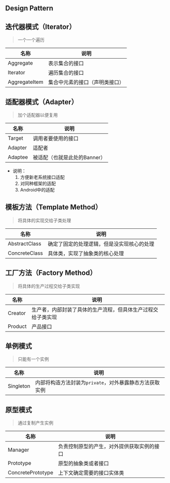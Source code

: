Design Pattern
---

迭代器模式（Iterator）
---
> 一个一个遍历

|名称|说明 |
|---|---|
|Aggregate|表示集合的接口|
|Iterator|遍历集合的接口|
|AggregateItem|集合中元素的接口（声明类接口）|

适配器模式（Adapter）
---
> 加个适配器以便复用

|名称|说明|
|---|---|
|Target|调用者要使用的接口|
|Adapter|适配者|
|Adaptee|被适配（也就是此处的Banner）|

* 说明：
    1. 方便新老系统接口适配
    2. 对同种框架的适配
    3. Android中的适配
 
模板方法（Template Method）
---
> 将具体的实现交给子类处理

|名称|说明|
|---|---|
|AbstractClass|确定了固定的处理逻辑，但是没实现核心的处理|
|ConcreteClass|具体类，实现了抽象类的核心处理|

工厂方法（Factory Method）
---
> 将具体的生产过程交给子类实现

|名称|说明|
|---|---|
|Creator|生产者，内部封装了具体的生产流程，但具体生产过程交给子类实现|
|Product|产品接口|

单例模式
---
> 只能有一个实例

|名称|说明|
|---|---|
|Singleton|内部将构造方法封装为`private`，对外暴露静态方法获取实例|

原型模式
---
> 通过复制产生实例

|名称|说明|
|---|---|
|Manager|负责控制原型的产生，对外提供获取实例的接口|
|Prototype|原型的抽象类或者接口|
|ConcretePrototype|上下文确定需要的接口实体类|

